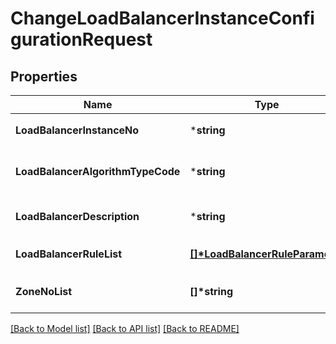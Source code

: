# ChangeLoadBalancerInstanceConfigurationRequest

## Properties
Name | Type | Description | Notes
------------ | ------------- | ------------- | -------------
**LoadBalancerInstanceNo** | ***string** | 로드밸런서인스턴스번호 | [default to null]
**LoadBalancerAlgorithmTypeCode** | ***string** | 로드밸런서알고리즘구분코드 | [default to null]
**LoadBalancerDescription** | ***string** | 로드밸런서설명 | [optional] [default to null]
**LoadBalancerRuleList** | **[[]\*LoadBalancerRuleParameter](LoadBalancerRuleParameter.md)** | 로드밸런RULE리스트 | [default to null]
**ZoneNoList** | **[]\*string** | ZONE번호리스트 | [optional] [default to null]

[[Back to Model list]](../README.md#documentation-for-models) [[Back to API list]](../README.md#documentation-for-api-endpoints) [[Back to README]](../README.md)


